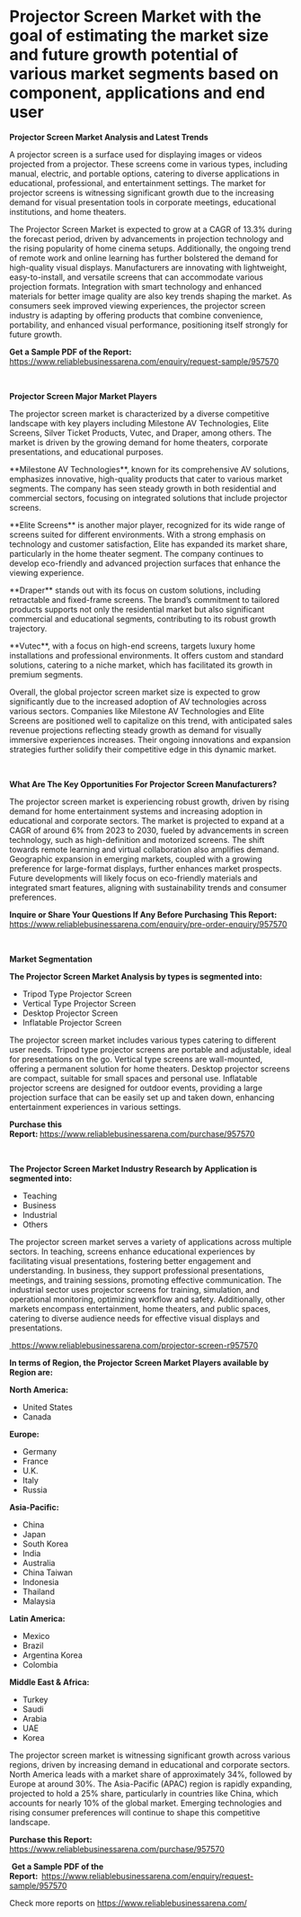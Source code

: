 <p><h1>Projector Screen Market with the goal of estimating the market size and future growth potential of various market segments based on component, applications and end user</h1></p><p><strong>Projector Screen Market Analysis and Latest Trends</strong></p>
<p><p>A projector screen is a surface used for displaying images or videos projected from a projector. These screens come in various types, including manual, electric, and portable options, catering to diverse applications in educational, professional, and entertainment settings. The market for projector screens is witnessing significant growth due to the increasing demand for visual presentation tools in corporate meetings, educational institutions, and home theaters.</p><p>The Projector Screen Market is expected to grow at a CAGR of 13.3% during the forecast period, driven by advancements in projection technology and the rising popularity of home cinema setups. Additionally, the ongoing trend of remote work and online learning has further bolstered the demand for high-quality visual displays. Manufacturers are innovating with lightweight, easy-to-install, and versatile screens that can accommodate various projection formats. Integration with smart technology and enhanced materials for better image quality are also key trends shaping the market. As consumers seek improved viewing experiences, the projector screen industry is adapting by offering products that combine convenience, portability, and enhanced visual performance, positioning itself strongly for future growth.</p></p>
<p><strong>Get a Sample PDF of the Report:&nbsp;</strong> <a href="https://www.reliablebusinessarena.com/enquiry/request-sample/957570?utm_campaign=3492&utm_medium=2&utm_source=Github&utm_content=ia&utm_term=06042025&utm_id=projector-screen">https://www.reliablebusinessarena.com/enquiry/request-sample/957570</a></p>
<p>&nbsp;</p>
<p><strong>Projector Screen Major Market Players</strong></p>
<p><p>The projector screen market is characterized by a diverse competitive landscape with key players including Milestone AV Technologies, Elite Screens, Silver Ticket Products, Vutec, and Draper, among others. The market is driven by the growing demand for home theaters, corporate presentations, and educational purposes.</p><p>**Milestone AV Technologies**, known for its comprehensive AV solutions, emphasizes innovative, high-quality products that cater to various market segments. The company has seen steady growth in both residential and commercial sectors, focusing on integrated solutions that include projector screens.</p><p>**Elite Screens** is another major player, recognized for its wide range of screens suited for different environments. With a strong emphasis on technology and customer satisfaction, Elite has expanded its market share, particularly in the home theater segment. The company continues to develop eco-friendly and advanced projection surfaces that enhance the viewing experience.</p><p>**Draper** stands out with its focus on custom solutions, including retractable and fixed-frame screens. The brand’s commitment to tailored products supports not only the residential market but also significant commercial and educational segments, contributing to its robust growth trajectory.</p><p>**Vutec**, with a focus on high-end screens, targets luxury home installations and professional environments. It offers custom and standard solutions, catering to a niche market, which has facilitated its growth in premium segments.</p><p>Overall, the global projector screen market size is expected to grow significantly due to the increased adoption of AV technologies across various sectors. Companies like Milestone AV Technologies and Elite Screens are positioned well to capitalize on this trend, with anticipated sales revenue projections reflecting steady growth as demand for visually immersive experiences increases. Their ongoing innovations and expansion strategies further solidify their competitive edge in this dynamic market.</p></p>
<p>&nbsp;</p>
<p><strong>What Are The Key Opportunities For Projector Screen Manufacturers?</strong></p>
<p><p>The projector screen market is experiencing robust growth, driven by rising demand for home entertainment systems and increasing adoption in educational and corporate sectors. The market is projected to expand at a CAGR of around 6% from 2023 to 2030, fueled by advancements in screen technology, such as high-definition and motorized screens. The shift towards remote learning and virtual collaboration also amplifies demand. Geographic expansion in emerging markets, coupled with a growing preference for large-format displays, further enhances market prospects. Future developments will likely focus on eco-friendly materials and integrated smart features, aligning with sustainability trends and consumer preferences.</p></p>
<p><strong>Inquire or Share Your Questions If Any Before Purchasing This Report:</strong> <a href="https://www.reliablebusinessarena.com/enquiry/pre-order-enquiry/957570?utm_campaign=3492&utm_medium=2&utm_source=Github&utm_content=ia&utm_term=06042025&utm_id=projector-screen">https://www.reliablebusinessarena.com/enquiry/pre-order-enquiry/957570</a></p>
<p>&nbsp;</p>
<p><strong>Market Segmentation</strong></p>
<p><strong>The Projector Screen Market Analysis by types is segmented into:</strong></p>
<p><ul><li>Tripod Type Projector Screen</li><li>Vertical Type Projector Screen</li><li>Desktop Projector Screen</li><li>Inflatable Projector Screen</li></ul></p>
<p><p>The projector screen market includes various types catering to different user needs. Tripod type projector screens are portable and adjustable, ideal for presentations on the go. Vertical type screens are wall-mounted, offering a permanent solution for home theaters. Desktop projector screens are compact, suitable for small spaces and personal use. Inflatable projector screens are designed for outdoor events, providing a large projection surface that can be easily set up and taken down, enhancing entertainment experiences in various settings.</p></p>
<p><strong>Purchase this Report:&nbsp;</strong><a href="https://www.reliablebusinessarena.com/purchase/957570?utm_campaign=3492&utm_medium=2&utm_source=Github&utm_content=ia&utm_term=06042025&utm_id=projector-screen">https://www.reliablebusinessarena.com/purchase/957570</a></p>
<p>&nbsp;</p>
<p><strong>The Projector Screen Market Industry Research by Application is segmented into:</strong></p>
<p><ul><li>Teaching</li><li>Business</li><li>Industrial</li><li>Others</li></ul></p>
<p><p>The projector screen market serves a variety of applications across multiple sectors. In teaching, screens enhance educational experiences by facilitating visual presentations, fostering better engagement and understanding. In business, they support professional presentations, meetings, and training sessions, promoting effective communication. The industrial sector uses projector screens for training, simulation, and operational monitoring, optimizing workflow and safety. Additionally, other markets encompass entertainment, home theaters, and public spaces, catering to diverse audience needs for effective visual displays and presentations.</p></p>
<p><a href="https://www.reliablebusinessarena.com/projector-screen-r957570?utm_campaign=3492&utm_medium=2&utm_source=Github&utm_content=ia&utm_term=06042025&utm_id=projector-screen">&nbsp;https://www.reliablebusinessarena.com/projector-screen-r957570</a></p>
<p><strong>In terms of Region, the Projector Screen Market Players available by Region are:</strong></p>
<p>
    <p> <strong> North America: </strong>
        <ul>
            <li>United States</li>
            <li>Canada</li>
        </ul>
        </p> 
    <p> <strong> Europe: </strong>
        <ul>
            <li>Germany</li>
            <li>France</li>
            <li>U.K.</li>
            <li>Italy</li>
            <li>Russia</li>
        </ul>
        </p> 
    <p> <strong> Asia-Pacific: </strong>
        <ul>
            <li>China</li>
            <li>Japan</li>
            <li>South Korea</li>
            <li>India</li>
            <li>Australia</li>
            <li>China Taiwan</li>
            <li>Indonesia</li>
            <li>Thailand</li>
            <li>Malaysia</li>
        </ul>
        </p> 
    <p> <strong> Latin America: </strong>
        <ul>
            <li>Mexico</li>
            <li>Brazil</li>
            <li>Argentina Korea</li>
            <li>Colombia</li>
        </ul>
        </p> 
    <p> <strong> Middle East & Africa: </strong>
        <ul>
            <li>Turkey</li>
            <li>Saudi</li>
            <li>Arabia</li>
            <li>UAE</li>
            <li>Korea</li>
        </ul>
    </p>
    </p>
<p><p>The projector screen market is witnessing significant growth across various regions, driven by increasing demand in educational and corporate sectors. North America leads with a market share of approximately 34%, followed by Europe at around 30%. The Asia-Pacific (APAC) region is rapidly expanding, projected to hold a 25% share, particularly in countries like China, which accounts for nearly 10% of the global market. Emerging technologies and rising consumer preferences will continue to shape this competitive landscape.</p></p>
<p><strong>Purchase this Report: </strong><a href="https://www.reliablebusinessarena.com/purchase/957570?utm_campaign=3492&utm_medium=2&utm_source=Github&utm_content=ia&utm_term=06042025&utm_id=projector-screen">https://www.reliablebusinessarena.com/purchase/957570</a></p>
<p>&nbsp;<strong>Get a Sample PDF of the Report:&nbsp;&nbsp;</strong><a href="https://www.reliablebusinessarena.com/enquiry/request-sample/957570?utm_campaign=3492&utm_medium=2&utm_source=Github&utm_content=ia&utm_term=06042025&utm_id=projector-screen">https://www.reliablebusinessarena.com/enquiry/request-sample/957570</a></p>
<p><strong></strong></p>
<p>Check more reports on <a href="https://www.reliablebusinessarena.com/?utm_campaign=3492&utm_medium=2&utm_source=Github&utm_content=ia&utm_term=06042025&utm_id=projector-screen">https://www.reliablebusinessarena.com/</a></p>